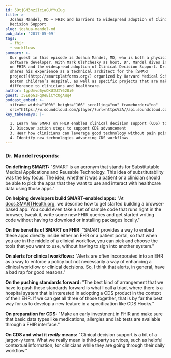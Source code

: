 ```yaml
---
id: 5OtjGM3nziIciaGUYYuIug
title: >-
  Joshua Mandel, MD — FHIR and barriers to widespread adoption of Clinical
  Decision Support
slug: joshua-mandel-md
pub_date: '2017-05-09'
tags:
  - fhir
  - workflows
summary: >-
  Our guest in this episode is Joshua Mandel, MD, who is both a physician and
  software developer. With Mark Olshchesky as host, Dr. Mandel dives into SMART
  on FHIR and the widespread adoption of Clinical Decision Support. Dr. Mandel
  shares his experience as a technical architect for the [SMART
  project](http://smartplatforms.org/) organized by Harvard Medical School and
  Boston Children’s Hospital, as well as specific projects that are making a
  difference to clinicians and healthcare.
author: 1gpUmvd6yuOKUIUIY620i0
guest: 3SEepG1Fq0eEiCYcOgAWq4
podcast_embed: >-
  <iframe width="100%" height="166" scrolling="no" frameborder="no"
  src="https://w.soundcloud.com/player/?url=https%3A//api.soundcloud.com/tracks/321783446&amp;color=0066cc&amp;auto_play=false&amp;hide_related=false&amp;show_comments=true&amp;show_user=true&amp;show_reposts=false"></iframe>
key_takeaways: |-

  1. Learn how SMART on FHIR enables clinical decision support (CDS) tools
  2. Discover action steps to support CDS advancement 
  3. Hear how clinicians can leverage good technology without pain points
  4. Identify new technologies advancing CDS workflows
---
```

### Dr. Mandel responds:

**On defining SMART:** "SMART is an acronym that stands for Substitutable Medical Applications and Reusable Technology. This idea of substitutability was the key focus. The idea, whether it was a patient or a clinician should be able to pick the apps that they want to use and interact with healthcare data using those apps." 

**On helping developers build SMART-enabled apps:** "At [docs.SMARTHealth.org](http://docs.smarthealth.org), we describe how to get started building  a browser-based app. You could even take a set of sample code that runs right in the browser, tweak it, write some new FHIR queries and get started writing code without having to download or installing packages locally."

**On the benefits of SMART on FHIR:** "SMART provides a way to embed these apps directly inside either an EHR or a patient portal, so that when you are in the middle of a clinical workflow, you can pick and choose the tools that you want to use, without having to sign into another system."

**On alerts for clinical workflows:** "Alerts are often incorporated into an EHR as a way to enforce a policy but not necessarily a way of enhancing a clinical workflow or clinical decisions. So, I think that alerts, in general, have a bad rap for good reasons."

**On the pushing standards forward:** "The best kind of arrangement that we have to push these standards forward is what I call a triad, where there is a hospital system that is interested in adopting a CDS product in the context of their EHR. If we can get all three of those together, that is by far the best way for us to develop a new feature in a specification like CDS Hooks." 

**On preparation for CDS:** "Make an early investment in FHIR and make sure that basic data types like medications, allergies and lab tests are available through a FHIR interface." 

**On CDS and what it _really_ means:** "Clinical decision support is a bit of a jargon-y term. What we really mean is third-party services, such as helpful contextual information, for clinicians while they are going through their daily workflow." 
  